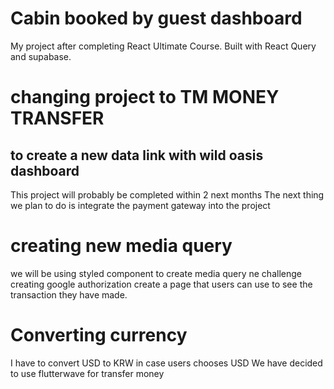 # Cabin booked by guest dashboard

My project after completing React Ultimate Course.
Built with React Query and supabase.

# changing project to TM MONEY TRANSFER

## to create a new data link with wild oasis dashboard

This project will probably be completed within 2 next months
The next thing we plan to do is integrate the payment gateway into the project

# creating new media query

we will be using styled component to create media query
ne challenge
creating google authorization
create a page that users can use to see the transaction they have made.

# Converting currency

I have to convert USD to KRW in case users chooses USD
We have decided to use flutterwave for transfer money
